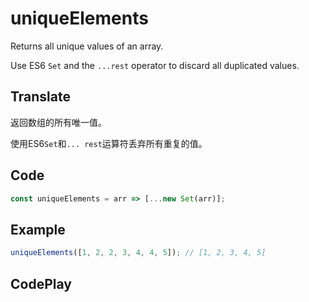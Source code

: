 # uniqueElements

Returns all unique values of an array.

Use ES6 `Set` and the `...rest` operator to discard all duplicated values.

## Translate

返回数组的所有唯一值。

使用ES6`Set`和`... rest`运算符丢弃所有重复的值。

## Code

```js
const uniqueElements = arr => [...new Set(arr)];
```

## Example

```js
uniqueElements([1, 2, 2, 3, 4, 4, 5]); // [1, 2, 3, 4, 5]
```

## CodePlay

<template>
  <code-play codeplay-id="" />
</template>
